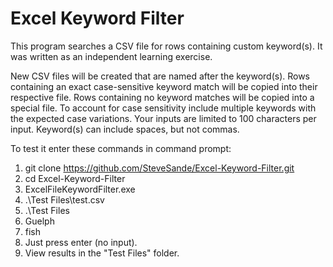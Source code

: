 <h1>Excel Keyword Filter</h1>

This program searches a CSV file for rows containing custom keyword(s).
It was written as an independent learning exercise.

New CSV files will be created that are named after the keyword(s).
Rows containing an exact case-sensitive keyword match will be copied into their respective file.
Rows containing no keyword matches will be copied into a special file.
To account for case sensitivity include multiple keywords with the expected case variations.
Your inputs are limited to 100 characters per input.
Keyword(s) can include spaces, but not commas.

To test it enter these commands in command prompt:
1. git clone https://github.com/SteveSande/Excel-Keyword-Filter.git
2. cd Excel-Keyword-Filter
2. ExcelFileKeywordFilter.exe
3. .\Test Files\test.csv
4. .\Test Files
5. Guelph
6. fish
7. Just press enter (no input).
8. View results in the "Test Files" folder.